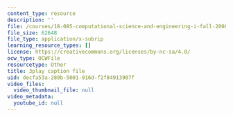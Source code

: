 ```yaml
---
content_type: resource
description: ''
file: /courses/18-085-computational-science-and-engineering-i-fall-2008/decfa53a289b5001916df2f84913907f_Q95lUJagN0A.vtt
file_size: 62648
file_type: application/x-subrip
learning_resource_types: []
license: https://creativecommons.org/licenses/by-nc-sa/4.0/
ocw_type: OCWFile
resourcetype: Other
title: 3play caption file
uid: decfa53a-289b-5001-916d-f2f84913907f
video_files:
  video_thumbnail_file: null
video_metadata:
  youtube_id: null
---
```

